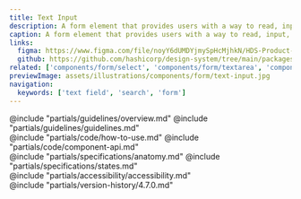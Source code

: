 ```yaml
---
title: Text Input
description: A form element that provides users with a way to read, input, or edit data.
caption: A form element that provides users with a way to read, input, or edit data.
links:
  figma: https://www.figma.com/file/noyY6dUMDYjmySpHcMjhkN/HDS-Product---Components?node-id=11530%3A28348&t=pDgL7LJUJXZUN7Xq-3
  github: https://github.com/hashicorp/design-system/tree/main/packages/components/src/components/hds/form/text-input
related: ['components/form/select', 'components/form/textarea', 'components/form/masked-input']
previewImage: assets/illustrations/components/form/text-input.jpg
navigation:
  keywords: ['text field', 'search', 'form']
---
```


<section data-tab="Guidelines">
  @include "partials/guidelines/overview.md"
  @include "partials/guidelines/guidelines.md"
</section>

<section data-tab="Code">
  @include "partials/code/how-to-use.md"
  @include "partials/code/component-api.md"
</section>

<section data-tab="Specifications">
  @include "partials/specifications/anatomy.md"
  @include "partials/specifications/states.md"
</section>

<section data-tab="Accessibility">
  @include "partials/accessibility/accessibility.md"
</section>

<section data-tab="Version history">
  @include "partials/version-history/4.7.0.md"
</section>
